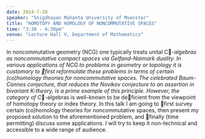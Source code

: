 ```yaml
---
date: 2014-7-28
speaker: "Snigdhayan Mahanta University of Muenster"
title: "HOMOTOPY AND HOMOLOGY OF NONCOMMUTATIVE SPACES"
time: "3:30 - 4:30pm"
venue: "Lecture Hall V, Department of Mathematics"
---
```

In noncommutative geometry (NCG) one typically treats unital C*-algebras
as noncommutative compact spaces via Gelfand-Naimark duality. In various
applications of NCG to problems in geometry or topology it is customary to
first reformulate these problems in terms of certain (co)homology
theories for noncommutative spaces. The celebrated Baum-Connes conjecture,
that reduces the Novikov conjecture to an assertion in bivariant K-theory,
is a prime example of this principle. However, the category of
C*-algebras is well-known to be deficient from the viewpoint of homotopy
theory or index theory. In this talk I am going to first survey certain
(co)homology theories for noncommutative spaces, then present my proposed
solution to the aforementioned problem, and finally (time permitting)
discuss some applications. I will try to keep it non-technical and
accessible to a wide range of audience.
